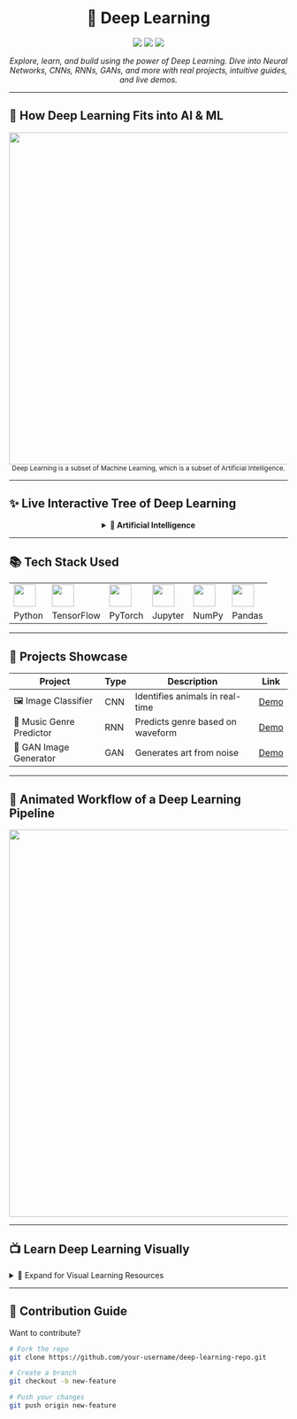 <h1 align="center">🧠 Deep Learning </h1>
<p align="center">
  <img src="https://img.shields.io/badge/Made_with-Python-blue?style=flat-square&logo=python" />
  <img src="https://img.shields.io/badge/Framework-TensorFlow-orange?style=flat-square&logo=tensorflow" />
  <img src="https://img.shields.io/badge/Framework-PyTorch-red?style=flat-square&logo=pytorch" />
</p>

<p align="center">
  <em>Explore, learn, and build using the power of Deep Learning. Dive into Neural Networks, CNNs, RNNs, GANs, and more with real projects, intuitive guides, and live demos.</em>
</p>

---

## 🧭 How Deep Learning Fits into AI & ML

<div align="center">
  <img src="https://raw.githubusercontent.com/andrewt3000/DeepLearning-Visuals/main/assets/ai-ml-dl-diagram.gif" width="600px"/>
  <br/>
  <small>Deep Learning is a subset of Machine Learning, which is a subset of Artificial Intelligence.</small>
</div>

---

## ✨ Live Interactive Tree of Deep Learning

<div align="center">
  <details>
    <summary><strong>📂 Artificial Intelligence</strong></summary>
    <ul>
      <li>
        <details>
          <summary><strong>🤖 Machine Learning</strong></summary>
          <ul>
            <li>
              <details>
                <summary><strong>🧠 Deep Learning</strong></summary>
                <ul>
                  <li>🔸 Feedforward Neural Networks</li>
                  <li>🔸 Convolutional Neural Networks (CNN)</li>
                  <li>🔸 Recurrent Neural Networks (RNN)</li>
                  <li>🔸 Generative Adversarial Networks (GAN)</li>
                  <li>🔸 Transformers</li>
                </ul>
              </details>
            </li>
          </ul>
        </details>
      </li>
    </ul>
  </details>
</div>

---

## 📚 Tech Stack Used

<table>
  <tr>
    <td><img src="https://cdn.jsdelivr.net/gh/devicons/devicon/icons/python/python-original.svg" width="40"/></td>
    <td><img src="https://cdn.jsdelivr.net/gh/devicons/devicon/icons/tensorflow/tensorflow-original.svg" width="40"/></td>
    <td><img src="https://cdn.jsdelivr.net/gh/devicons/devicon/icons/pytorch/pytorch-original.svg" width="40"/></td>
    <td><img src="https://cdn.jsdelivr.net/gh/devicons/devicon/icons/jupyter/jupyter-original.svg" width="40"/></td>
    <td><img src="https://cdn.jsdelivr.net/gh/devicons/devicon/icons/numpy/numpy-original.svg" width="40"/></td>
    <td><img src="https://cdn.jsdelivr.net/gh/devicons/devicon/icons/pandas/pandas-original.svg" width="40"/></td>
  </tr>
  <tr>
    <td>Python</td>
    <td>TensorFlow</td>
    <td>PyTorch</td>
    <td>Jupyter</td>
    <td>NumPy</td>
    <td>Pandas</td>
  </tr>
</table>

---

## 🧪 Projects Showcase

| Project | Type | Description | Link |
|--------|------|-------------|------|
| 🖼️ Image Classifier | CNN | Identifies animals in real-time | [Demo](https://huggingface.co/spaces) |
| 🎵 Music Genre Predictor | RNN | Predicts genre based on waveform | [Demo](https://colab.research.google.com) |
| 🎨 GAN Image Generator | GAN | Generates art from noise | [Demo](https://runwayml.com/) |

---

## 🔄 Animated Workflow of a Deep Learning Pipeline

<div align="center">
  <img src="https://github.com/ashutosh1919/developer-roadmap/blob/main/images/ml-path.png?raw=true" width="700px" />
</div>

---

## 📺 Learn Deep Learning Visually

<details>
  <summary>📘 Expand for Visual Learning Resources</summary>

  - 📺 [3Blue1Brown - Neural Networks](https://www.youtube.com/watch?v=aircAruvnKk)
  - 📘 [Stanford CS231n - Convolutional Neural Networks](https://cs231n.github.io/)
  - 📘 [Fast.ai Course](https://course.fast.ai/)

</details>

---

## 🧠 Contribution Guide

Want to contribute?

```bash
# Fork the repo
git clone https://github.com/your-username/deep-learning-repo.git

# Create a branch
git checkout -b new-feature

# Push your changes
git push origin new-feature
